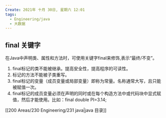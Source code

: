 ```yaml
---
Create: 2021年 十月 30日, 星期六 12:01
tags: 
  - Engineering/java
  - 大数据
---
```

## final 关键字

在Java中声明类、属性和方法时，可使用关键字final来修饰,表示“最终/不变”。

1. final标记的类不能被继承。提高安全性，提高程序的可读性。 
2. 标记的方法不能被子类重写。	
3. final标记的变量（成员变量或局部变量）即称为常量。名称通常大写，且只能被赋值一次。
4. final标记的成员变量必须在声明的同时或在每个构造方法中或代码块中显式赋值，然后才能使用。比如：final double PI=3.14;

[[200 Areas/230 Engineering/231 java|java 目录]]